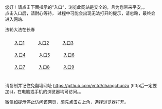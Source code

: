 您好！请点击下面指示的“入口”，浏览此网站是安全的，且为您带来平安。。 <br/>
点击入口后，请耐心等待， 过程中可能会出现无法打开的提示，请忽略，最终会进入网站. </br>

法轮大法在长春<br/>
<div style="padding:10px"><a style="margin:20px" target="_blank" href="https://d34o9tldcyxa16.cloudfront.net/2Qpsp?adiykez" id="ccLink1" rel="nofollow">入口1</a> <a target="_blank" style="margin:20px" href="https://d2zj280xtrvzmr.cloudfront.net/2Qpsp?jgimqdj" id="ccLink2" rel="nofollow">入口2</a> <a style="margin:20px" target="_blank" href="https://d1p1o9435jms8s.cloudfront.net/2Qpsp?kqois" id="ccLink3" rel="nofollow">入口3</a></div>

<div style="padding:10px" ><a style="margin:20px" target="_blank" href="https://d34o9tldcyxa16.cloudfront.net/2Qpsp?adiykez" id="ccLink4" rel="nofollow">入口4</a> <a style="margin:20px" href="https://d2zj280xtrvzmr.cloudfront.net/2Qpsp?jgimqdj" target="_blank" id="ccLink5" rel="nofollow">入口5</a> <a style="margin:20px" href="https://d1p1o9435jms8s.cloudfront.net/2Qpsp?kqois" target="_blank" id="ccLink6" rel="nofollow">入口6</a></div>

<div style="padding:10px"><a style="margin:20px" target="_blank" href="https://d34o9tldcyxa16.cloudfront.net/2Qpsp?adiykez" id="ccLink7" rel="nofollow">入口7</a> <a style="margin:20px" href="https://d2zj280xtrvzmr.cloudfront.net/2Qpsp?jgimqdj" target="_blank" id="ccLink8" rel="nofollow">入口8</a> <a style="margin:20px" target="_blank" href="https://d1p1o9435jms8s.cloudfront.net/2Qpsp?kqois" id="ccLink9" rel="nofollow">入口9</a></div>

<br/>



请复制并记住免翻墙网址 https://github.com/yntd/changchunzx (http后一定要加s)，在电脑或手机的浏览器均可访问。。<br/>

微信如提示停止访问该网页，须先点击右上角，选择浏览器打开。
